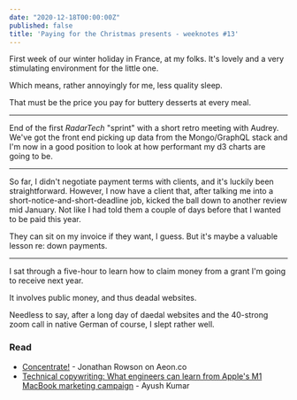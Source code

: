 ```yaml
---
date: "2020-12-18T00:00:00Z"
published: false
title: 'Paying for the Christmas presents - weeknotes #13'
---
```


First week of our winter holiday in France, at my folks. It's lovely and a very stimulating environment for the little one.

Which means, rather annoyingly for me, less quality sleep.

That must be the price you pay for buttery desserts at every meal.

---

End of the first _RadarTech_ "sprint" with a short retro meeting with Audrey. We've got the front end picking up data from the Mongo/GraphQL stack and I'm now in a good position to look at how performant my d3 charts are going to be.

---

So far, I didn't negotiate payment terms with clients, and it's luckily been straightforward. However, I now have a client that, after talking me into a short-notice-and-short-deadline job, kicked the ball down to another review mid January. Not like I had told them a couple of days before that I wanted to be paid this year.

They can sit on my invoice if they want, I guess. But it's maybe a valuable lesson re: down payments.

---

I sat through a five-hour to learn how to claim money from a grant I'm going to receive next year.

It involves public money, and thus deadal websites.

Needless to say, after a long day of daedal websites and the 40-strong zoom call in native German of course, I slept rather well.

### Read

- [Concentrate!](https://aeon.co/essays/playing-chess-is-an-essential-life-lesson-in-concentration) - Jonathan Rowson on Aeon.co
- [Technical copywriting: What engineers can learn from Apple's M1 MacBook marketing campaign](https://quixoticnomad.blog/technical-copywriting-what-engineers-can-learn-from-apples-m1-macbook-marketing-campaign/) - Ayush Kumar
